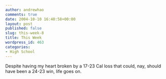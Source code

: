 ```yaml
---
author: andrewhao
comments: true
date: 2004-10-10 16:40:58+00:00
layout: post
published: false
slug: this-week-8
title: This Week
wordpress_id: 463
categories:
- High School
---
```


Despite having my heart broken by a 17-23 Cal loss that could, nay, should have been a 24-23 win, life goes on.

